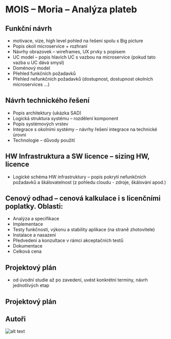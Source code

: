 
# MOIS – Moria – Analýza plateb

## Funkční návrh

- motivace, vize, high level pohled na řešení spolu s Big picture
- Popis okolí microservice + rozhraní
- Návrhy obrazovek – wireframes, UX prvky s popisem
- UC model – popis hlavích UC s vazbou na microservice (pokud tato vazba u UC dává smysl)
- Doménový model
- Přehled funkčních požadavků
- Přehled nefunkčních požadavků (dostupnost, dostupnost okolních microservices …)

## Návrh technického řešení
- Popis architektury (ukázka SAD)
- Logická struktura systému – rozdělení komponent
- Popis systémových vrstev
- Integrace s okolními systémy – návrhy řešení integrace na technické úrovni
- Technologie – důvody použití

## HW Infrastruktura a SW licence – sizing HW, licence

- Logické schéma HW infrastruktury – popis pokrytí nefunkčních požadavků a škálovatelnost (z pohledu cloudu - zdroje, škálování apod.)
   

## Cenový odhad – cenová kalkulace i s licenčními poplatky. Oblasti:

- Analýza a specifikace
- Implementace
- Testy funkčnosti, výkonu a stability aplikace (na straně zhotovitele)
- Instalace a nasazení
- Předvedení a konzultace v rámci akceptačních testů
- Dokumentace
- Celková cena

## Projektový plán

- od úvodní studie až po zavedení, uvést konkrétní termíny, návrh jednotlivých etap

## Projektový plán


## Autoři

![alt text][Náš tým]

[Náš tým]: http://diymag.com/images/uploads/hobbitfull600.jpg

